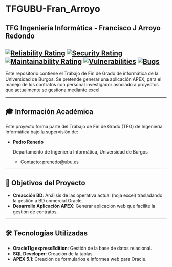 # TFGUBU-Fran_Arroyo
## TFG Ingeniería Informática - Francisco J Arroyo Redondo

[![Reliability Rating](https://sonarcloud.io/api/project_badges/measure?project=TFGUBU-Fran_Arroyo&metric=reliability_rating)](https://sonarcloud.io/summary/new_code?id=TFGUBU-Fran_Arroyo)
[![Security Rating](https://sonarcloud.io/api/project_badges/measure?project=TFGUBU-Fran_Arroyo&metric=security_rating)](https://sonarcloud.io/summary/new_code?id=TFGUBU-Fran_Arroyo)
[![Maintainability Rating](https://sonarcloud.io/api/project_badges/measure?project=TFGUBU-Fran_Arroyot&metric=sqale_rating)](https://sonarcloud.io/summary/new_code?id=TFGUBU-Fran_Arroyo)
[![Vulnerabilities](https://sonarcloud.io/api/project_badges/measure?project=TFGUBU-Fran_Arroyo&metric=vulnerabilities)](https://sonarcloud.io/summary/new_code?id=TFGUBU-Fran_Arroyo) 
[![Bugs](https://sonarcloud.io/api/project_badges/measure?project=TFGUBU-Fran_Arroyo&metric=bugs)](https://sonarcloud.io/summary/new_code?id=TFGUBU-Fran_Arroyo) 
---

Este repositorio contiene el Trabajo de Fin de Grado de informática de la Universidad de Burgos. Se pretende generar una aplicación APEX, para el manejo de los contratos con personal investigador asociado a proyectos que actualmente se gestiona mediante excel

---
## 🎓 Información Académica
Este proyecto forma parte del Trabajo de Fin de Grado (TFG) de Ingeniería Informática bajo la supervisión de:

- **Pedro Renedo** <p>
    Departamento de Ingeniería Informática, Universidad de Burgos
    - Contacto: prenedo@ubu.es

---
## 📌 Objetivos del Proyecto

- **Creacción BD**: Análisis de las operativa actual (hoja excel) trasladando la gestión a BD comercial Oracle.
- **Desarrollo Aplicación APEX**: Generar aplicacion web que facilite la gestión de contratos.

---

## 🛠️ Tecnologías Utilizadas

- **Oracle11g expressEdition**: Gestión de la base de datos relacional.
- **SQL Developer**: Creación de la tablas.
- **APEX 5.1**: Creación de formularios e informes web para Oracle.
  
